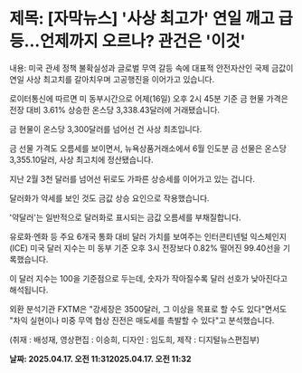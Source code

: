 # **제목: [자막뉴스] '사상 최고가' 연일 깨고 급등…언제까지 오르나? 관건은 '이것'**

  내용: 미국 관세 정책 불확실성과 글로벌 무역 갈등 속에 대표적 안전자산인 국제 금값이 연일 사상 최고치를 갈아치우며 고공행진을 이어가고 있습니다.

로이터통신에 따르면 미 동부시간으로 어제(16일) 오후 2시 45분 기준 금 현물 가격은 전장 대비 3.61% 상승한 온스당 3,338.43달러에 거래됐습니다.

금 현물이 온스당 3,300달러를 넘어선 건 사상 최초입니다.

금 선물 가격도 오름세를 보이면서, 뉴욕상품거래소에서 6월 인도분 금 선물은 온스당 3,355.10달러, 사상 최고치에 정산됐습니다.

지난 2월 3천 달러를 넘어선 뒤로도 가파른 상승세를 이어가고 있는 겁니다.

달러화가 약세를 보인 것도 금값 상승 요인으로 작용했습니다.

'약달러'는 일반적으로 달러화로 표시되는 금값 오름세를 부채질합니다.

유로화·엔화 등 주요 6개국 통화 대비 달러 가치를 보여주는 인터콘티넨털 익스체인지(ICE) 미국 달러 지수는 미 동부 기준 오후 3시 전장보다 0.82% 떨어진 99.40선을 기록했습니다.

이 달러 지수는 100을 기준점으로 두는데, 숫자가 작아질수록 달러 선호가 낮아진다고 해석됩니다.

외환 분석기관 FXTM은 "강세장은 3500달러, 그 이상을 목표로 할 수도 있다"면서도 "차익 실현이나 미중 무역 협상 진전은 매도세를 촉발할 수 있다"고 분석했습니다.

(취재 : 배성재, 영상편집 : 이승희, 디자인 : 임도희, 제작 : 디지털뉴스편집부)

  **날짜: 2025.04.17. 오전 11:312025.04.17. 오전 11:32**